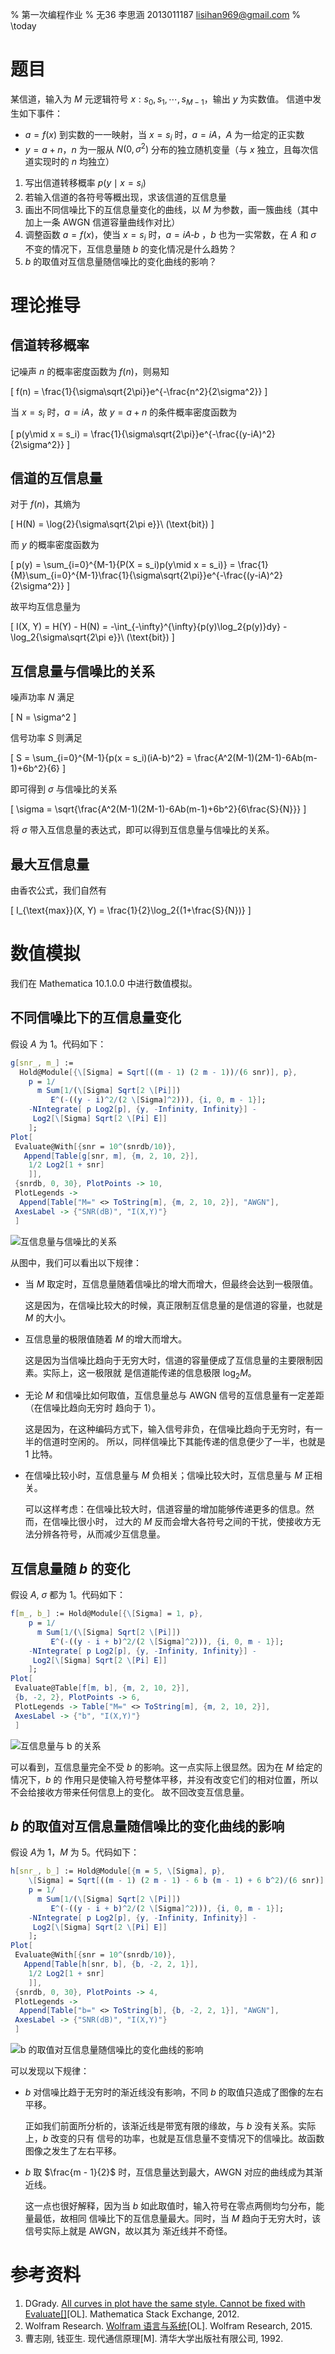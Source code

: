 % 第一次编程作业
% 无36
  李思涵
  2013011187
  <lisihan969@gmail.com>
% \today

# 题目

某信道，输入为 $M$ 元逻辑符号 $x: s_0, s_1, \cdots, s_{M-1}$，输出 $y$ 为实数值。
信道中发生如下事件：

- $a = f(x)$ 到实数的一一映射，当 $x = s_i$ 时，$a = iA$，$A$ 为一给定的正实数
- $y = a + n$，$n$ 为一服从 $N(0, \sigma^2)$ 分布的独立随机变量（与 $x$ 独立，且每次信道实现时的 $n$ 均独立）

1. 写出信道转移概率 $p(y\mid x = s_i)$
2. 若输入信道的各符号等概出现，求该信道的互信息量
3. 画出不同信噪比下的互信息量变化的曲线，以 $M$ 为参数，画一簇曲线（其中加上一条 AWGN 信道容量曲线作对比）
4. 调整函数 $a = f(x)$，使当 $x = s_i$ 时，$a = iA ‐ b$ ，$b$ 也为一实常数，在 $A$ 和 $\sigma$ 不变的情况下，互信息量随 $b$ 的变化情况是什么趋势？
5. $b$ 的取值对互信息量随信噪比的变化曲线的影响？

# 理论推导

## 信道转移概率

记噪声 $n$ 的概率密度函数为 $f(n)$，则易知

\[
  f(n) = \frac{1}{\sigma\sqrt{2\pi}}e^{-\frac{n^2}{2\sigma^2}}
\]

当 $x = s_i$ 时，$a = iA$，故 $y = a + n$ 的条件概率密度函数为

\[
  p(y\mid x = s_i) = \frac{1}{\sigma\sqrt{2\pi}}e^{-\frac{(y-iA)^2}{2\sigma^2}}
\]

## 信道的互信息量

对于 $f(n)$，其熵为

\[
  H(N) = \log{2}{\sigma\sqrt{2\pi e}}\ (\text{bit})
\]

而 $y$ 的概率密度函数为

\[
  p(y) = \sum_{i=0}^{M-1}{P(X = s_i)p(y\mid x = s_i)}
       = \frac{1}{M}\sum_{i=0}^{M-1}\frac{1}{\sigma\sqrt{2\pi}}e^{-\frac{(y-iA)^2}{2\sigma^2}}
\]


故平均互信息量为

\[
  I(X, Y) = H(Y) - H(N) = -\int_{-\infty}^{\infty}{p(y)\log_2{p(y)}dy} - 
                          \log_2{\sigma\sqrt{2\pi e}}\ (\text{bit})
\]

## 互信息量与信噪比的关系

噪声功率 $N$ 满足

\[
  N = \sigma^2
\]

信号功率 $S$ 则满足

\[
  S = \sum_{i=0}^{M-1}{p(x = s_i)(iA-b)^2}
    = \frac{A^2(M-1)(2M-1)-6Ab(m-1)+6b^2}{6}
\]

即可得到 $\sigma$ 与信噪比的关系

\[
  \sigma = \sqrt{\frac{A^2(M-1)(2M-1)-6Ab(m-1)+6b^2}{6\frac{S}{N}}}
\]

将 $\sigma$ 带入互信息量的表达式，即可以得到互信息量与信噪比的关系。

## 最大互信息量

由香农公式，我们自然有

\[
  I_{\text{max}}(X, Y) = \frac{1}{2}\log_2{(1+\frac{S}{N})}
\]

# 数值模拟

我们在 Mathematica 10.1.0.0 中进行数值模拟。

## 不同信噪比下的互信息量变化

假设 $A$ 为 1。代码如下：

```mathematica
g[snr_, m_] := 
  Hold@Module[{\[Sigma] = Sqrt[((m - 1) (2 m - 1))/(6 snr)], p},
    p = 1/
      m Sum[1/(\[Sigma] Sqrt[2 \[Pi]])
         E^(-((y - i)^2/(2 \[Sigma]^2))), {i, 0, m - 1}];
    -NIntegrate[ p Log2[p], {y, -Infinity, Infinity}] - 
     Log2[\[Sigma] Sqrt[2 \[Pi] E]]
    ];
Plot[
 Evaluate@With[{snr = 10^(snrdb/10)},
   Append[Table[g[snr, m], {m, 2, 10, 2}],
    1/2 Log2[1 + snr]
    ]],
 {snrdb, 0, 30}, PlotPoints -> 10,
 PlotLegends -> 
  Append[Table["M=" <> ToString[m], {m, 2, 10, 2}], "AWGN"],
 AxesLabel -> {"SNR(dB)", "I(X,Y)"}
 ]
```

![互信息量与信噪比的关系](I-SNR-M.png)

从图中，我们可以看出以下规律：

- 当 $M$ 取定时，互信息量随着信噪比的增大而增大，但最终会达到一极限值。

    这是因为，在信噪比较大的时候，真正限制互信息量的是信道的容量，也就是 $M$ 的大小。

- 互信息量的极限值随着 $M$ 的增大而增大。

    这是因为当信噪比趋向于无穷大时，信道的容量便成了互信息量的主要限制因素。实际上，这一极限就
    是信道能传递的信息极限 $\log_2{M}$。

- 无论 $M$ 和信噪比如何取值，互信息量总与 AWGN 信号的互信息量有一定差距（在信噪比趋向无穷时
  趋向于 1）。

    这是因为，在这种编码方式下，输入信号非负，在信噪比趋向于无穷时，有一半的信道时空闲的。
    所以，同样信噪比下其能传递的信息便少了一半，也就是 1 比特。

- 在信噪比较小时，互信息量与 $M$ 负相关；信噪比较大时，互信息量与 $M$ 正相关。

    可以这样考虑：在信噪比较大时，信道容量的增加能够传递更多的信息。然而，在信噪比很小时，
    过大的 $M$ 反而会增大各符号之间的干扰，使接收方无法分辨各符号，从而减少互信息量。

## 互信息量随 $b$ 的变化

假设 $A$, $\sigma$ 都为 1。代码如下：

```mathematica
f[m_, b_] := Hold@Module[{\[Sigma] = 1, p},
    p = 1/
      m Sum[1/(\[Sigma] Sqrt[2 \[Pi]])
         E^(-((y - i + b)^2/(2 \[Sigma]^2))), {i, 0, m - 1}];
    -NIntegrate[ p Log2[p], {y, -Infinity, Infinity}] - 
     Log2[\[Sigma] Sqrt[2 \[Pi] E]]
    ];
Plot[
 Evaluate@Table[f[m, b], {m, 2, 10, 2}],
 {b, -2, 2}, PlotPoints -> 6,
 PlotLegends -> Table["M=" <> ToString[m], {m, 2, 10, 2}],
 AxesLabel -> {"b", "I(X,Y)"}
 ]
```

![互信息量与 $b$ 的关系](I-b.png)

可以看到，互信息量完全不受 $b$ 的影响。这一点实际上很显然。因为在 $M$ 给定的情况下，$b$ 的
作用只是使输入符号整体平移，并没有改变它们的相对位置，所以不会给接收方带来任何信息上的变化。
故不回改变互信息量。

## $b$ 的取值对互信息量随信噪比的变化曲线的影响

假设 $A$为 1，$M$ 为 5。代码如下：

```mathematica
h[snr_, b_] := Hold@Module[{m = 5, \[Sigma], p},
    \[Sigma] = Sqrt[((m - 1) (2 m - 1) - 6 b (m - 1) + 6 b^2)/(6 snr)];
    p = 1/
      m Sum[1/(\[Sigma] Sqrt[2 \[Pi]])
         E^(-((y - i + b)^2/(2 \[Sigma]^2))), {i, 0, m - 1}];
    -NIntegrate[ p Log2[p], {y, -Infinity, Infinity}] - 
     Log2[\[Sigma] Sqrt[2 \[Pi] E]]
    ];
Plot[
 Evaluate@With[{snr = 10^(snrdb/10)},
   Append[Table[h[snr, b], {b, -2, 2, 1}],
    1/2 Log2[1 + snr]
    ]],
 {snrdb, 0, 30}, PlotPoints -> 4,
 PlotLegends -> 
  Append[Table["b=" <> ToString[b], {b, -2, 2, 1}], "AWGN"],
 AxesLabel -> {"SNR(dB)", "I(X,Y)"}
 ]
```

![$b$ 的取值对互信息量随信噪比的变化曲线的影响](I-SNR-b.png)

可以发现以下规律：

- $b$ 对信噪比趋于无穷时的渐近线没有影响，不同 $b$ 的取值只造成了图像的左右平移。

    正如我们前面所分析的，该渐近线是带宽有限的缘故，与 $b$ 没有关系。实际上，$b$ 改变的只有
    信号的功率，也就是互信息量不变情况下的信噪比。故函数图像之发生了左右平移。

- $b$ 取 $\frac{m - 1}{2}$ 时，互信息量达到最大，AWGN 对应的曲线成为其渐近线。

    这一点也很好解释，因为当 $b$ 如此取值时，输入符号在零点两侧均匀分布，能量最低，故相同
    信噪比下的互信息量最大。同时，当 $M$ 趋向于无穷大时，该信号实际上就是 AWGN，故以其为
    渐近线并不奇怪。

# 参考资料

1. DGrady. [All curves in plot have the same style. Cannot be fixed with Evaluate[]](http://mathematica.stackexchange.com/questions/8637/all-curves-in-plot-have-the-same-style-cannot-be-fixed-with-evaluate)[OL]. Mathematica Stack Exchange, 2012.
2. Wolfram Research. [Wolfram 语言与系统](http://reference.wolfram.com/language/)[OL]. Wolfram Research, 2015.
3. 曹志刚, 钱亚生. 现代通信原理[M]. 清华大学出版社有限公司, 1992.
